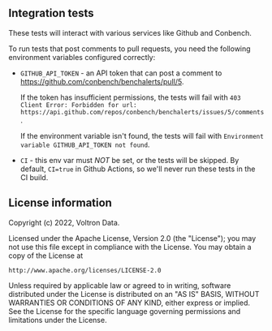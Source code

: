 Integration tests
-----------------

These tests will interact with various services like Github and Conbench.

To run tests that post comments to pull requests, you need the following environment
variables configured correctly:

- `GITHUB_API_TOKEN` - an API token that can post a comment to
    https://github.com/conbench/benchalerts/pull/5.

    If the token has insufficient permissions, the tests will fail with
    `403 Client Error: Forbidden for url: https://api.github.com/repos/conbench/benchalerts/issues/5/comments`.

    If the environment variable isn't found, the tests will fail with
    `Environment variable GITHUB_API_TOKEN not found`.
- `CI` - this env var must *NOT* be set, or the tests will be skipped. By default,
    `CI=true` in Github Actions, so we'll never run these tests in the CI build.

License information
-------------------

Copyright (c) 2022, Voltron Data.

Licensed under the Apache License, Version 2.0 (the "License");
you may not use this file except in compliance with the License.
You may obtain a copy of the License at

    http://www.apache.org/licenses/LICENSE-2.0

Unless required by applicable law or agreed to in writing, software
distributed under the License is distributed on an "AS IS" BASIS,
WITHOUT WARRANTIES OR CONDITIONS OF ANY KIND, either express or implied.
See the License for the specific language governing permissions and
limitations under the License.
